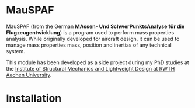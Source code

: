 # MauSPAF
MauSPAF (from the German **MAssen- Und SchwerPunktsAnalyse für die Flugzeugentwicklung**) is a program used to perform mass properties analysis. While originally developed for aircraft design, it can be used to manage mass properties mass, position and inertias of any technical system.

This module has been developed as a side project during my PhD studies at the [Institute of Structural Mechanics and Lightweight Design at RWTH Aachen University](https://www.sla.rwth-aachen.de).

# Installation

